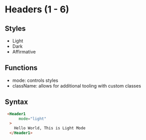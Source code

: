# Headers (1 - 6)

## Styles

- Light
- Dark
- Affirmative

## Functions

- mode: controls styles
- className: allows for additional tooling with custom classes

## Syntax

  ```html
   <Header1
        mode="light"
    >
      Hello World, This is Light Mode
    </Header1>
   ```
